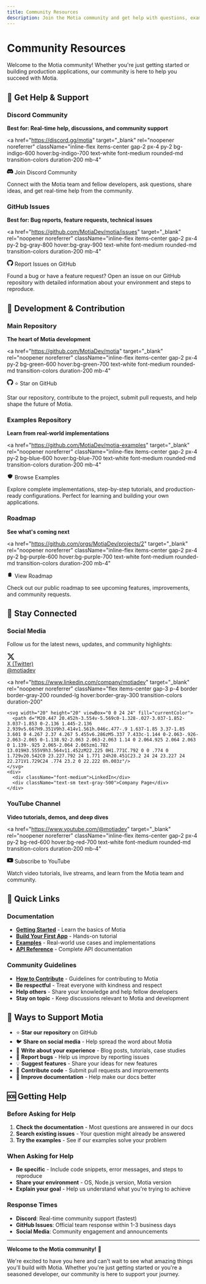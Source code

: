 ```yaml
---
title: Community Resources
description: Join the Motia community and get help with questions, examples, and discussions.
---
```


# Community Resources

Welcome to the Motia community! Whether you're just getting started or building production applications, our community is here to help you succeed with Motia.

## 💬 Get Help & Support

### Discord Community
**Best for: Real-time help, discussions, and community support**

<a
  href="https://discord.gg/motia"
  target="_blank"
  rel="noopener noreferrer"
  className="inline-flex items-center gap-2 px-4 py-2 bg-indigo-600 hover:bg-indigo-700 text-white font-medium rounded-md transition-colors duration-200 mb-4"
>
  <svg width="16" height="16" viewBox="0 0 24 24" fill="currentColor">
    <path d="M20.317 4.37a19.791 19.791 0 0 0-4.885-1.515.074.074 0 0 0-.079.037c-.21.375-.444.864-.608 1.25a18.27 18.27 0 0 0-5.487 0 12.64 12.64 0 0 0-.617-1.25.077.077 0 0 0-.079-.037A19.736 19.736 0 0 0 3.677 4.37a.07.07 0 0 0-.032.027C.533 9.046-.32 13.58.099 18.057a.082.082 0 0 0 .031.057 19.9 19.9 0 0 0 5.993 3.03.078.078 0 0 0 .084-.028c.462-.63.874-1.295 1.226-1.994a.076.076 0 0 0-.041-.106 13.107 13.107 0 0 1-1.872-.892.077.077 0 0 1-.008-.128 10.2 10.2 0 0 0 .372-.292.074.074 0 0 1 .077-.01c3.928 1.793 8.18 1.793 12.062 0a.074.074 0 0 1 .078.01c.12.098.246.198.373.292a.077.077 0 0 1-.006.127 12.299 12.299 0 0 1-1.873.892.077.077 0 0 0-.041.107c.36.698.772 1.362 1.225 1.993a.076.076 0 0 0 .084.028 19.839 19.839 0 0 0 6.002-3.03.077.077 0 0 0 .032-.054c.5-5.177-.838-9.674-3.549-13.66a.061.061 0 0 0-.031-.03zM8.02 15.33c-1.183 0-2.157-1.085-2.157-2.419 0-1.333.956-2.419 2.157-2.419 1.21 0 2.176 1.096 2.157 2.42 0 1.333-.956 2.418-2.157 2.418zm7.975 0c-1.183 0-2.157-1.085-2.157-2.419 0-1.333.955-2.419 2.157-2.419 1.21 0 2.176 1.096 2.157 2.42 0 1.333-.946 2.418-2.157 2.418z"/>
  </svg>
  Join Discord Community
</a>

Connect with the Motia team and fellow developers, ask questions, share ideas, and get real-time help from the community.

### GitHub Issues  
**Best for: Bug reports, feature requests, technical issues**

<a
  href="https://github.com/MotiaDev/motia/issues"
  target="_blank"
  rel="noopener noreferrer"
  className="inline-flex items-center gap-2 px-4 py-2 bg-gray-800 hover:bg-gray-900 text-white font-medium rounded-md transition-colors duration-200 mb-4"
>
  <svg width="16" height="16" viewBox="0 0 24 24" fill="currentColor">
    <path d="M12 0C5.374 0 0 5.373 0 12 0 17.302 3.438 21.8 8.207 23.387c.599.111.793-.261.793-.577v-2.234c-3.338.726-4.033-1.416-4.033-1.416-.546-1.387-1.333-1.756-1.333-1.756-1.089-.745.083-.729.083-.729 1.205.084 1.839 1.237 1.839 1.237 1.07 1.834 2.807 1.304 3.492.997.107-.775.418-1.305.762-1.604-2.665-.305-5.467-1.334-5.467-5.931 0-1.311.469-2.381 1.236-3.221-.124-.303-.535-1.524.117-3.176 0 0 1.008-.322 3.301 1.23A11.509 11.509 0 0112 5.803c1.02.005 2.047.138 3.006.404 2.291-1.552 3.297-1.23 3.297-1.23.653 1.653.242 2.874.118 3.176.77.84 1.235 1.911 1.235 3.221 0 4.609-2.807 5.624-5.479 5.921.43.372.823 1.102.823 2.222v3.293c0 .319.192.694.801.576C20.566 21.797 24 17.3 24 12c0-6.627-5.373-12-12-12z"/>
  </svg>
  Report Issues on GitHub
</a>

Found a bug or have a feature request? Open an issue on our GitHub repository with detailed information about your environment and steps to reproduce.

## 🚀 Development & Contribution

### Main Repository
**The heart of Motia development**

<a
  href="https://github.com/MotiaDev/motia"
  target="_blank"
  rel="noopener noreferrer"
  className="inline-flex items-center gap-2 px-4 py-2 bg-green-600 hover:bg-green-700 text-white font-medium rounded-md transition-colors duration-200 mb-4"
>
  <svg width="16" height="16" viewBox="0 0 24 24" fill="currentColor">
    <path d="M12 0C5.374 0 0 5.373 0 12 0 17.302 3.438 21.8 8.207 23.387c.599.111.793-.261.793-.577v-2.234c-3.338.726-4.033-1.416-4.033-1.416-.546-1.387-1.333-1.756-1.333-1.756-1.089-.745.083-.729.083-.729 1.205.084 1.839 1.237 1.839 1.237 1.07 1.834 2.807 1.304 3.492.997.107-.775.418-1.305.762-1.604-2.665-.305-5.467-1.334-5.467-5.931 0-1.311.469-2.381 1.236-3.221-.124-.303-.535-1.524.117-3.176 0 0 1.008-.322 3.301 1.23A11.509 11.509 0 0112 5.803c1.02.005 2.047.138 3.006.404 2.291-1.552 3.297-1.23 3.297-1.30.653 1.653.242 2.874.118 3.176.77.84 1.235 1.911 1.235 3.221 0 4.609-2.807 5.624-5.479 5.921.43.372.823 1.102.823 2.222v3.293c0 .319.192.694.801.576C20.566 21.797 24 17.3 24 12c0-6.627-5.373-12-12-12z"/>
  </svg>
  ⭐ Star on GitHub
</a>

Star our repository, contribute to the project, submit pull requests, and help shape the future of Motia.

### Examples Repository
**Learn from real-world implementations**

<a
  href="https://github.com/MotiaDev/motia-examples"
  target="_blank"
  rel="noopener noreferrer"
  className="inline-flex items-center gap-2 px-4 py-2 bg-blue-600 hover:bg-blue-700 text-white font-medium rounded-md transition-colors duration-200 mb-4"
>
  <svg width="16" height="16" viewBox="0 0 24 24" fill="currentColor">
    <path d="M9 12l2 2 4-4m5.618-4.016A11.955 11.955 0 0112 2.944a11.955 11.955 0 01-8.618 3.04A12.02 12.02 0 003 9c0 5.591 3.824 10.29 9 11.622 5.176-1.332 9-6.03 9-11.622 0-1.042-.133-2.052-.382-3.016z"/>
  </svg>
  Browse Examples
</a>

Explore complete implementations, step-by-step tutorials, and production-ready configurations. Perfect for learning and building your own applications.

### Roadmap
**See what's coming next**

<a
  href="https://github.com/orgs/MotiaDev/projects/2"
  target="_blank"
  rel="noopener noreferrer"
  className="inline-flex items-center gap-2 px-4 py-2 bg-purple-600 hover:bg-purple-700 text-white font-medium rounded-md transition-colors duration-200 mb-4"
>
  <svg width="16" height="16" viewBox="0 0 24 24" fill="currentColor">
    <path d="M9 5H7a2 2 0 00-2 2v10a2 2 0 002 2h8a2 2 0 002-2V7a2 2 0 00-2-2h-2M9 5a2 2 0 002 2h2a2 2 0 002-2M9 5a2 2 0 012-2h2a2 2 0 012 2"/>
  </svg>
  View Roadmap
</a>

Check out our public roadmap to see upcoming features, improvements, and community requests.

## 📱 Stay Connected

### Social Media
Follow us for the latest news, updates, and community highlights:

<div className="grid grid-cols-1 sm:grid-cols-2 gap-4 mb-6">
  <a
    href="https://x.com/motiadev"
    target="_blank"
    rel="noopener noreferrer"
    className="flex items-center gap-3 p-4 border border-gray-200 rounded-lg hover:border-gray-300 transition-colors duration-200"
  >
    <svg width="20" height="20" viewBox="0 0 24 24" fill="currentColor">
      <path d="M18.244 2.25h3.308l-7.227 8.26 8.502 11.24H16.17l-5.214-6.817L4.99 21.75H1.68l7.73-8.835L1.254 2.25H8.08l4.713 6.231zm-1.161 17.52h1.833L7.084 4.126H5.117z"/>
    </svg>
    <div>
      <div className="font-medium">X (Twitter)</div>
      <div className="text-sm text-gray-500">@motiadev</div>
    </div>
  </a>

  <a
    href="https://www.linkedin.com/company/motiadev"
    target="_blank"
    rel="noopener noreferrer"
    className="flex items-center gap-3 p-4 border border-gray-200 rounded-lg hover:border-gray-300 transition-colors duration-200"
  >
    <svg width="20" height="20" viewBox="0 0 24 24" fill="currentColor">
      <path d="M20.447 20.452h-3.554v-5.569c0-1.328-.027-3.037-1.852-3.037-1.853 0-2.136 1.445-2.136 2.939v5.667H9.351V9h3.414v1.561h.046c.477-.9 1.637-1.85 3.37-1.85 3.601 0 4.267 2.37 4.267 5.455v6.286zM5.337 7.433c-1.144 0-2.063-.926-2.063-2.065 0-1.138.92-2.063 2.063-2.063 1.14 0 2.064.925 2.064 2.063 0 1.139-.925 2.065-2.064 2.065zm1.782 13.019H3.555V9h3.564v11.452zM22.225 0H1.771C.792 0 0 .774 0 1.729v20.542C0 23.227.792 24 1.771 24h20.451C23.2 24 24 23.227 24 22.271V1.729C24 .774 23.2 0 22.222 0h.003z"/>
    </svg>
    <div>
      <div className="font-medium">LinkedIn</div>
      <div className="text-sm text-gray-500">Company Page</div>
    </div>
  </a>
</div>

### YouTube Channel
**Video tutorials, demos, and deep dives**

<a
  href="https://www.youtube.com/@motiadev"
  target="_blank"
  rel="noopener noreferrer"
  className="inline-flex items-center gap-2 px-4 py-2 bg-red-600 hover:bg-red-700 text-white font-medium rounded-md transition-colors duration-200 mb-4"
>
  <svg width="16" height="16" viewBox="0 0 24 24" fill="currentColor">
    <path d="M23.498 6.186a3.016 3.016 0 0 0-2.122-2.136C19.505 3.545 12 3.545 12 3.545s-7.505 0-9.377.505A3.017 3.017 0 0 0 .502 6.186C0 8.07 0 12 0 12s0 3.93.502 5.814a3.016 3.016 0 0 0 2.122 2.136c1.871.505 9.376.505 9.376.505s7.505 0 9.377-.505a3.015 3.015 0 0 0 2.122-2.136C24 15.93 24 12 24 12s0-3.93-.502-5.814zM9.545 15.568V8.432L15.818 12l-6.273 3.568z"/>
  </svg>
  Subscribe to YouTube
</a>

Watch video tutorials, live streams, and learn from the Motia team and community.

## 🎯 Quick Links

### Documentation
- **[Getting Started](/docs/concepts)** - Learn the basics of Motia
- **[Build Your First App](/docs/getting-started/build-your-first-app)** - Hands-on tutorial
- **[Examples](/docs/examples)** - Real-world use cases and implementations
- **[API Reference](/docs/concepts/steps)** - Complete API documentation

### Community Guidelines
- **[How to Contribute](/docs/contribution/how-to-contribute)** - Guidelines for contributing to Motia
- **Be respectful** - Treat everyone with kindness and respect
- **Help others** - Share your knowledge and help fellow developers
- **Stay on topic** - Keep discussions relevant to Motia and development

## 💝 Ways to Support Motia

- ⭐ **Star our repository** on GitHub
- 🐦 **Share on social media** - Help spread the word about Motia
- 📝 **Write about your experience** - Blog posts, tutorials, case studies
- 🐛 **Report bugs** - Help us improve by reporting issues
- 💡 **Suggest features** - Share your ideas for new features
- 🤝 **Contribute code** - Submit pull requests and improvements
- 📖 **Improve documentation** - Help make our docs better

## 🆘 Getting Help

### Before Asking for Help
1. **Check the documentation** - Most questions are answered in our docs
2. **Search existing issues** - Your question might already be answered
3. **Try the examples** - See if our examples solve your problem

### When Asking for Help
- **Be specific** - Include code snippets, error messages, and steps to reproduce
- **Share your environment** - OS, Node.js version, Motia version
- **Explain your goal** - Help us understand what you're trying to achieve

### Response Times
- **Discord**: Real-time community support (fastest)
- **GitHub Issues**: Official team response within 1-3 business days
- **Social Media**: Community engagement and announcements

---

**Welcome to the Motia community!** 🎉

We're excited to have you here and can't wait to see what amazing things you'll build with Motia. Whether you're just getting started or you're a seasoned developer, our community is here to support your journey.
